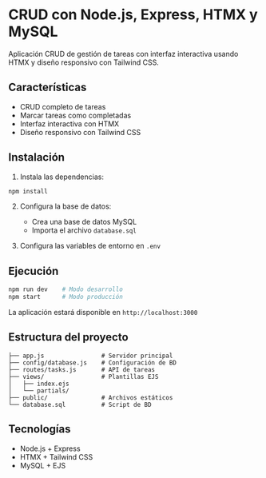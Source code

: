 # CRUD con Node.js, Express, HTMX y MySQL

Aplicación CRUD de gestión de tareas con interfaz interactiva usando HTMX y diseño responsivo con Tailwind CSS.

## Características

- CRUD completo de tareas
- Marcar tareas como completadas
- Interfaz interactiva con HTMX
- Diseño responsivo con Tailwind CSS

## Instalación

1. Instala las dependencias:
```bash
npm install
```

2. Configura la base de datos:
   - Crea una base de datos MySQL
   - Importa el archivo `database.sql`

3. Configura las variables de entorno en `.env`

## Ejecución

```bash
npm run dev    # Modo desarrollo
npm start      # Modo producción
```

La aplicación estará disponible en `http://localhost:3000`

## Estructura del proyecto

```
├── app.js                # Servidor principal
├── config/database.js    # Configuración de BD
├── routes/tasks.js       # API de tareas
├── views/                # Plantillas EJS
│   ├── index.ejs
│   └── partials/
├── public/               # Archivos estáticos
└── database.sql          # Script de BD
```

## Tecnologías

- Node.js + Express
- HTMX + Tailwind CSS
- MySQL + EJS